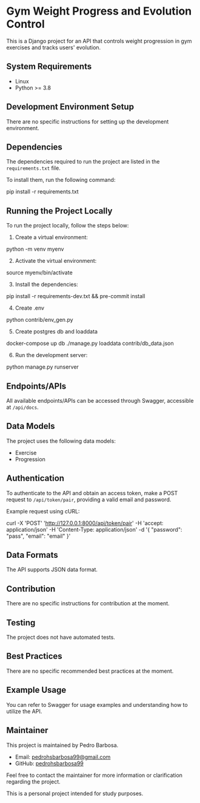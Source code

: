 # Gym Weight Progress and Evolution Control

This is a Django project for an API that controls weight progression in gym exercises and tracks users' evolution.

## System Requirements

- Linux
- Python >= 3.8

## Development Environment Setup

There are no specific instructions for setting up the development environment.

## Dependencies

The dependencies required to run the project are listed in the `requirements.txt` file.

To install them, run the following command:

pip install -r requirements.txt

## Running the Project Locally

To run the project locally, follow the steps below:

1. Create a virtual environment:

python -m venv myenv

2. Activate the virtual environment:

source myenv/bin/activate

3. Install the dependencies:

pip install -r requirements-dev.txt && pre-commit install

4. Create .env

python contrib/env_gen.py

5. Create postgres db and loaddata

docker-compose up db
./manage.py loaddata contrib/db_data.json

6. Run the development server:

python manage.py runserver

## Endpoints/APIs

All available endpoints/APIs can be accessed through Swagger, accessible at `/api/docs`.

## Data Models

The project uses the following data models:

- Exercise
- Progression

## Authentication

To authenticate to the API and obtain an access token, make a POST request to `/api/token/pair`, providing a valid email and password.

Example request using cURL:

curl -X 'POST'
'http://127.0.0.1:8000/api/token/pair'
-H 'accept: application/json'
-H 'Content-Type: application/json'
-d '{
"password": "pass",
"email": "email"
}'

## Data Formats

The API supports JSON data format.

## Contribution

There are no specific instructions for contribution at the moment.

## Testing

The project does not have automated tests.

## Best Practices

There are no specific recommended best practices at the moment.

## Example Usage

You can refer to Swagger for usage examples and understanding how to utilize the API.

## Maintainer

This project is maintained by Pedro Barbosa.

- Email: pedrohsbarbosa99@gmail.com
- GitHub: [pedrohsbarbosa99](https://github.com/pedrohsbarbosa99)

Feel free to contact the maintainer for more information or clarification regarding the project.

This is a personal project intended for study purposes.
